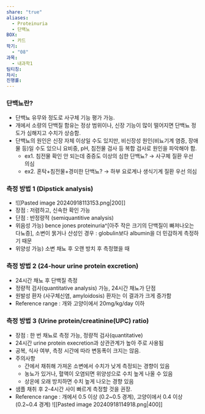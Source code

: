 ```yaml
---
share: "true"
aliases:
  - Proteinuria
  - 단백뇨
BOX:
  - 카드
학기:
  - "08"
과목:
  - 내과학1
팀티칭: 
차시: 
진행률: 
---
```


### 단백뇨란?

- 단백뇨 유무와 정도로 사구체 기능 평가 가능.
- 개에서 소량의 단백질 함유는 정상 범위이나, 신장 기능이 많이 떨어지면 단백뇨 정도가 심해지고 수치가 상승함.
- 단백뇨의 원인은 신장 자체 이상일 수도 있지만, 비신장성 원인(비뇨기계 염증, 장애물 등)일 수도 있으니 요비중, pH, 침전물 검사 등 복합 검사로 원인을 파악해야 함.
	- ex1. 침전물 확인 안 되는데 중증도 이상의 심한 단백뇨? → 사구체 질환 우선 의심
	- ex2. 혼탁+침전물+경미한 단백뇨? → 하부 요로계나 생식기계 질환 우선 의심

### 측정 방법 1 (Dipstick analysis)

- ![[Pasted image 20240918113153.png|200]]
- 장점 : 저렴하고, 신속한 확인 가능
- 단점 : 반정량적 (semiquantitive analysis)
- 위음성 가능) bence jones proteinuria^[아주 작은 크기의 단백질이 빠져나오는 다뇨증], 소변이 묽거나 산성인 경우
  : globulin보다 albumin을 더 민감하게 측정하기 때문
- 위양성 가능) 소변 채뇨 후 오랜 방치 후 측정했을 때

### 측정 방법 2 (24-hour urine protein excretion)

- 24시간 채뇨 후 단백질 측정
- 정량적 검사(quantitative analysis) 가능, 24시간 채뇨가 단점
- 원발성 환자 (사구체신염, amyloidosis) 환자는 이 결과가 크게 증가함
- Reference range : 개와 고양이에서 20mg/kg/day 이하

### 측정 방법 3 (Urine protein/creatinine(UPC) ratio)

- 장점 : 한 번 채뇨로 측정 가능, 정량적 검사(quantitative)
- 24시간 urine protein execretion과 상관관계가 높아 주로 사용됨
- 공복, 식사 여부, 측정 시간에 따라 변동폭이 크지는 않음.
- 주의사항
	- 간에서 채취해 가져온 소변에서 수치가 낮게 측정되는 경향이 있음
	- 농뇨가 있거나, 혈액이 오염되면 위양성으로 수치 높게 나올 수 있음
	- 상온에 오래 방치하면 수치 높게 나오는 경향 있음
- 샘플 채취 후 2-4시간 사이 빠르게 측정할 것을 권장.
- Reference range : 개에서 0.5 이상 (0.2~0.5 경계), 고양이에서 0.4 이상 (0.2~0.4 경계)
![[Pasted image 20240918114918.png|400]]